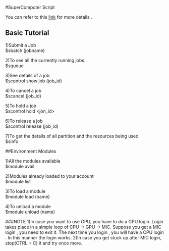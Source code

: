 #SuperComputer Script

You can refer to this [link](https://rohanrajblogs.blogspot.in/2017/01/supercomputer-param-ishan.html) for more details .

## Basic Tutorial

1)Submit a Job <br />
$sbatch (jobname)

2)To see all the currently running jobs.<br />
$squeue

3)See details of a job<br />
$scontrol show job (job_id)

4)To cancel a job<br />
$scancel (job_id)

5)To hold a job<br />
$scontrol hold <jon_id>

6)To release a job<br />
$scontrol release (job_id)

7)To get the details of all partition and the resources being used <br />
$sinfo

##Environment Modules

1)All the modules available<br /> 
$module avail

2)Modules already loaded to your account<br />
$module list

3)To load a module <br />
$module load (name)

4)To unload a module <br />
$module unload (name)

###NOTE
1)In case you want to use GPU, you have to do a GPU login. Login takes place in a simple loop of CPU -> GPU -> MIC. Suppose you get a MIC login , you need to exit it. The next time you login , you will have a CPU login . In this manner the login works. 
2)In case you get stuck up after MIC login, stop(CTRL + C) it and try once more.
 
